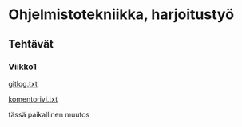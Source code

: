 # Ohjelmistotekniikka, harjoitustyö
## Tehtävät
### Viikko1

[gitlog.txt](https://github.com/marykristina4/ot-harjoitustyo/blob/master/laskarit/viikko1/gitlog.txt)

[komentorivi.txt](https://github.com/marykristina4/ot-harjoitustyo/blob/master/laskarit/viikko1/komentorivi.txt)

tässä paikallinen muutos
